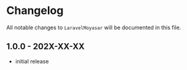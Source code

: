 # Changelog

All notable changes to `LaravelMoyasar` will be documented in this file.

## 1.0.0 - 202X-XX-XX

- initial release
